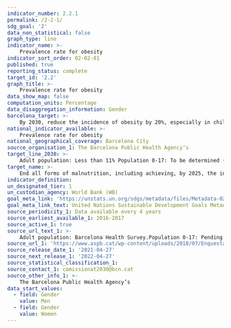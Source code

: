 ```yaml
---
indicator_number: 2.2.1
permalink: /2-2-1/
sdg_goal: '2'
data_non_statistical: false
graph_type: line
indicator_name: >-
    Prevalence rate for obesity
indicator_sort_order: 02-02-01
published: true
reporting_status: complete
target_id: '2.2'
graph_title: >-
    Prevalence rate for obesity
data_show_map: false
computation_units: Percentage
data_disaggregation_information: Gender
barcelona_target: >-
    By 2030, reduce the incidence of obesity by 20%, especially in children
national_indicator_available: >-
    Prevalence rate for obesity
national_geographical_coverage: Barcelona City 
source_organisation_1: The Barcelona Public Health Agency’s 
target_line_2030: >-
    Adult population: Less than 11% Population 0-17: To be determined (as yet, there is no sufficiently systematic indicator to measure the incidence of obesity in this age group. We are working on it)
target_name: >-
    End all forms of malnutrition, including achieving, by 2025, the internationally agreed targets concerning stunting and wasting in children under the age of 5, and address the nutritional needs of adolescent girls, pregnant and lactating women, and older persons
indicator_definition:
un_designated_tier: 1
un_custodian_agency: World Bank (WB)
goal_meta_link: 'https://unstats.un.org/sdgs/metadata/files/Metadata-02-02-01.pdf'
goal_meta_link_text: United Nations Sustainable Development Goals Metadata (pdf 894kB)
source_periodicity_1: Data available every 4 years
source_earliest_available_1: 2016-2017
source_active_1: true
source_url_text_1: >-
    Adult population: Barcelona Health Survey.Population 0-17: Pending data
source_url_1: 'https://www.aspb.cat/wp-content/uploads/2018/07/Enquesta-salut-Barcelona-2016-17.pdf'
source_release_date_1: '2021-04-27'
source_next_release_1: '2022-04-27'
source_statistical_classification_1: 
source_contact_1: comissionat2030@bcn.cat
source_other_info_1: >-
    The Barcelona Public Health Agency’s 
data_start_values:
  - field: Gender
    value: Men
  - field: Gender
    value: Women
---
```

